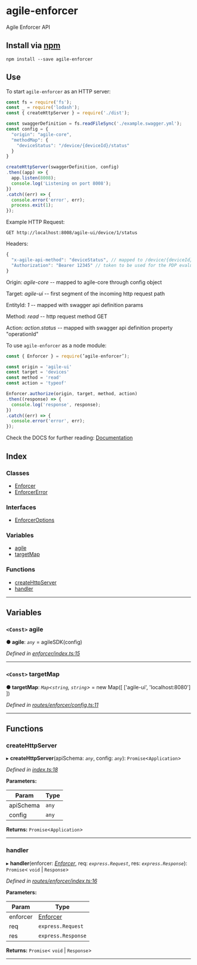 
agile-enforcer
==============

Agile Enforcer API

Install via [npm](https://npmjs.com)
------------------------------------

```console
npm install --save agile-enforcer
```

Use
---

To start `agile-enforcer` as an HTTP server:

```javascript
const fs = require('fs');
const _ = require('lodash');
const { createHttpServer } = require('./dist');

const swaggerDefinition = fs.readFileSync('./example.swagger.yml');
const config = {
  "origin": "agile-core",
  "methodMap": {
    "deviceStatus": "/device/{deviceId}/status"
  }
}

createHttpServer(swaggerDefinition, config)
.then((app) => {
  app.listen(8008);
  console.log('Listening on port 8008');
})
.catch((err) => {
  console.error('error', err);
  process.exit(1);
});
```

Example HTTP Request:

`GET http://localhost:8008/agile-ui/device/1/status`

Headers:

```javascript
{
  "x-agile-api-method": "deviceStatus", // mapped to /device/{deviceId}/status through config object
  "Authorization": "Bearer 12345" // token to be used for the PDP evaluation call
}
```

Origin: _agile-core_ \-\- mapped to agile-core through config object

Target: _agile-ui_ \-\- first segment of the incoming http request path

EntityId: _1_ \-\- mapped with swagger api definition params

Method: _read_ \-\- http request method GET

Action: _action.status_ \-\- mapped with swagger api definition property "operationId"

To use `agile-enforcer` as a node module:

```javascript
const { Enforcer } = require(’agile-enforcer’);

const origin = 'agile-ui'
const target = 'devices'
const method = 'read'
const action = 'typeof'

Enforcer.authorize(origin, target, method, action)
.then((response) => {
  console.log('response', response);
})
.catch((err) => {
  console.error('error', err);
});
```

Check the DOCS for further reading: [Documentation](https://github.com/Agile-IoT/agile-enforcer/tree/basic-functions/docs)

## Index

### Classes

* [Enforcer](classes/enforcer.md)
* [EnforcerError](classes/enforcererror.md)

### Interfaces

* [EnforcerOptions](interfaces/enforceroptions.md)

### Variables

* [agile](#agile)
* [targetMap](#targetmap)

### Functions

* [createHttpServer](#createhttpserver)
* [handler](#handler)

---

## Variables

<a id="agile"></a>

### `<Const>` agile

**● agile**: *`any`* =  agileSDK(config)

*Defined in [enforcer/index.ts:15](https://github.com/Agile-IoT/agile-enforcer/blob/26f7c03/lib/enforcer/index.ts#L15)*

___
<a id="targetmap"></a>

### `<Const>` targetMap

**● targetMap**: *`Map`<`string`, `string`>* =  new Map([
	['agile-ui', 'localhost:8080']
])

*Defined in [routes/enforcer/config.ts:11](https://github.com/Agile-IoT/agile-enforcer/blob/26f7c03/lib/routes/enforcer/config.ts#L11)*

___

## Functions

<a id="createhttpserver"></a>

###  createHttpServer

▸ **createHttpServer**(apiSchema: *`any`*, config: *`any`*): `Promise`<`Application`>

*Defined in [index.ts:18](https://github.com/Agile-IoT/agile-enforcer/blob/26f7c03/lib/index.ts#L18)*

**Parameters:**

| Param | Type |
| ------ | ------ |
| apiSchema | `any` |
| config | `any` |

**Returns:** `Promise`<`Application`>

___
<a id="handler"></a>

###  handler

▸ **handler**(enforcer: *[Enforcer](classes/enforcer.md)*, req: *`express.Request`*, res: *`express.Response`*): `Promise`< `void` &#124; `Response`>

*Defined in [routes/enforcer/index.ts:16](https://github.com/Agile-IoT/agile-enforcer/blob/26f7c03/lib/routes/enforcer/index.ts#L16)*

**Parameters:**

| Param | Type |
| ------ | ------ |
| enforcer | [Enforcer](classes/enforcer.md) |
| req | `express.Request` |
| res | `express.Response` |

**Returns:** `Promise`< `void` &#124; `Response`>

___

